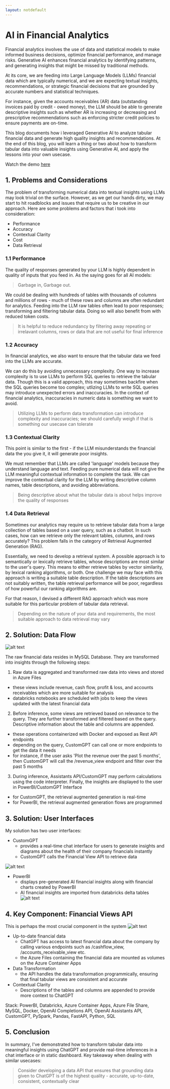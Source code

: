 ```yaml
---
layout: notdefault
---
```


# AI in Financial Analytics 
Financial analytics involves the use of data and statistical models to make informed business decisions, optimize financial performance, and manage risks. Generative AI enhances financial analytics by identifying patterns, and generating insights that might be missed by traditional methods. 

At its core, we are feeding into Large Language Models (LLMs) financial data which are typically numerical, and we are expecting textual insights, recommendations, or strategic financial decisions that are grounded by accurate numbers and statistical techniques.

For instance, given the accounts receivables (AR) data (outstanding invoices paid by credit - owed money), the LLM should be able to generate descriptive insights such as whether AR is increasing or decreasing and prescriptive recommendations such as enforcing stricter credit policies to ensure payments are on-time.

This blog documents how i leveraged Generative AI to analyze tabular financial data and generate high quality insights and recommendations. At the end of this blog, you will learn a thing or two about how to transform tabular data into valuable insights using Generative AI, and apply the lessons into your own usecase.

Watch the demo [here](https://drive.google.com/file/d/1GR2Zc3fGGLxfUhg9OH05LlVe1y6GP1Ys/view?usp=sharing)

## 1. Problems and Considerations
The problem of transforming numerical data into textual insights using LLMs may look trivial on the surface. However, as we get our hands dirty, we may start to hit roadblocks and issues that require us to be creative in our approach. Here are some problems and factors that i took into consideration:

- Performance 
- Accuracy 
- Contextual Clarity
- Cost
- Data Retrieval

### 1.1 Performance
The quality of responses generated by your LLM is highly dependent in quality of inputs that you feed in. As the saying goes for all AI models: 

> Garbage in, Garbage out.

We could be dealing with hundreds of tables with thousands of columns and millions of rows - much of these rows and columns are often redundant for analytics. Feeding into the LLM raw tables often lead to poor responses; transforming and filtering tabular data. Doing so will also benefit from with reduced token costs.

> It is helpful to reduce redundancy by filtering away repeating or irrelavant columns, rows or data that are not useful for final inference


### 1.2 Accuracy
In financial analytics, we also want to ensure that the tabular data we feed into the LLMs are accurate. 

We can do this by avoiding unnecessary complexity. One way to increase complexity is to use LLMs to perform SQL queries to retrieve the tabular data. Though this is a valid approach, this may sometimes backfire when the SQL queries become too complex; utlizing LLMs to write SQL queries may introduce unexpected errors and inaccuracies. In the context of financial analytics, inaccuracies in numeric data is something we want to avoid.

> Utilizing LLMs to perform data transformation can introduce complexity and inaccuracies; we should carefully weigh if that is something our usecase can tolerate

### 1.3 Contextual Clarity
This point is similar to the first - if the LLM misunderstands the financial data the you give it, it will generate poor insights. 

We must remember that LLMs are called 'language' models because they understand language and text. Feeding pure numerical data will not give the LLM meaningful contextual information to complete the task. We can improve the contextual clarity for the LLM by writing descriptive column names, table descriptions, and avoiding abbreviations.

> Being descriptive about what the tabular data is about helps improve the quality of responses

### 1.4 Data Retrieval
Sometimes our analytics may require us to retrieve tabular data from a large collection of tables based on a user query, such as a chatbot. In such cases, how can we retrieve only the relevant tables, columns, and rows accurately? This problem falls in the category of Retrieval Augmented Generation (RAG).

Essentially, we need to develop a retrieval system. A possible approach is to semantically or lexically retrieve tables, whose descriptions are most similar to the user's query. This means to either retrieve tables by vector similarity, by lexical ranking algorithms, or both. One challenge we may face with this approach is writing a suitable table description. If the table descriptions are not suitably written, the table retrieval performance will be poor, regardless of how powerful our ranking algorithms are.

For that reason, I devised a different RAG approach which was more suitable for this particular problem of tabular data retrieval.

> Depending on the nature of your data and requirements, the most suitable approach to data retrieval may vary

## 2. Solution: Data Flow

![alt text](/assets/images/data_flow.png)

The raw financial data resides in MySQL Database. They are transformed into insights through the following steps:

1. Raw data is aggregated and transformed raw data into views and stored in Azure Files
- these views include revenue, cash flow, profit & loss, and accounts receivables which are more suitable for analysis
- databricks notebooks are scheduled with jobs to keep the views updated with the latest financial data

2. Before inference, some views are retrieved based on relevance to the query. They are further transformed and filtered based on the query. Descriptive information about the table and columns are appended. 
- these operations containerized with Docker and exposed as Rest API endpoints
- depending on the query, CustomGPT can call one or more endpoints to get the data it needs
- for instance, if the user asks 'Plot the revenue over the past 5 months', then CustomGPT will call the /revenue_view endpoint and filter over the past 5 months 

3. During inference, Assistants API/CustomGPT may perform calculations using the code interpreter. Finally, the insights are displayed to the user in PowerBI/CustomGPT Interface
- for CustomGPT, the retrieval augmented generation is real-time 
- for PowerBI, the retrieval augmented generation flows are programmed 

## 3. Solution: User Interfaces
My solution has two user interfaces:

- CustomGPT 
  - provides a real-time chat interface for users to generate insights and diagrams about the health of their company financials instantly
  - CustomGPT calls the Financial View API to retrieve data

![alt text](/assets/images/customgpt_snippet.png)

- PowerBI 
  - displays pre-generated AI financial insights along with financial charts created by PowerBI
  - AI financial insights are imported from databricks delta tables
![alt text](/assets/images/powerbi_dashboard.png)


## 4. Key Component: Financial Views API
This is perhaps the most crucial component in the system
![alt text](/assets/images/financial_views_api.png)

- Up-to-date financial data 
  - ChatGPT has access to latest financial data about the company by calling various endpoints such as /cashflow_view, /accounts_receivable_view etc.
  - the Azure Files containing the financial data are mounted as volumes on the Azure Container Apps
- Data Transformation
  - the API handles the data transformation programmically, ensuring that final tabular views are consistent and accurate 
- Contextual Clarity
  - Descriptions of the tables and columns are appended to provide more context to ChatGPT

Stack: PowerBI, Databricks, Azure Container Apps, Azure File Share, MySQL, Docker, OpenAI Completions API, OpenAI Assistants API, CustomGPT, PySpark, Pandas, FastAPI, Python, SQL


## 5. Conclusion
In summary, I've demonstrated how to transform tabular data into meaningful insights using ChatGPT and provide real-time inferences in a chat interface or in static dashboard. Key takeaway when dealing with similar usecases:

> Consider developing a data API that ensures that grounding data given to ChatGPT is of the highest quality - accurate, up-to-date, consistent, contextually clear